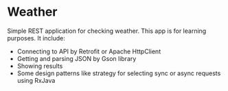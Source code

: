 # Weather

Simple REST application for checking weather.
This app is for learning purposes. It include:
- Connecting to API by Retrofit or Apache HttpClient 
- Getting and parsing JSON by Gson library
- Showing results 
- Some design patterns like strategy for selecting sync or async requests using RxJava
